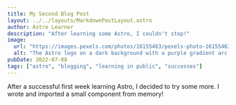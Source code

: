 ```yaml
---
title: My Second Blog Post
layout: ../../layouts/MarkdownPostLayout.astro
author: Astro Learner
description: "After learning some Astro, I couldn't stop!"
image:
  url: "https://images.pexels.com/photos/16155463/pexels-photo-16155463/free-photo-of-resfriado-frio-blanco-y-negro-ciudad.jpeg?auto=compress&cs=tinysrgb&w=1260&h=750&dpr=1"
  alt: "The Astro logo on a dark background with a purple gradient arc."
pubDate: 2022-07-08
tags: ["astro", "blogging", "learning in public", "successes"]
---
```


After a successful first week learning Astro, I decided to try some more. I wrote and imported a small component from memory!
